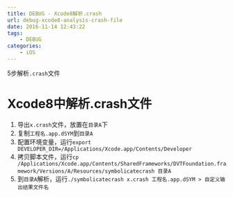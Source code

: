 ```yaml
---
title: DEBUG - Xcode8解析.crash
url: debug-xcode8-analysis-crash-file
date: 2016-11-14 12:43:22
tags:
    - DEBUG
categories:
    - iOS
---
```


5步解析`.crash`文件

<!--more-->

# Xcode8中解析.crash文件
  
  1. 导出`x.crash`文件，放置在`目录A`下
  2. 复制`工程名.app.dSYM`到`目录A`
  3. 配置环境变量，运行`export DEVELOPER_DIR=/Applications/Xcode.app/Contents/Developer`
  4. 拷贝脚本文件，运行`cp /Applications/Xcode.app/Contents/SharedFrameworks/DVTFoundation.framework/Versions/A/Resources/symbolicatecrash 目录A`
  5. 到`目录A`解析，运行`./symbolicatecrash x.crash 工程名.app.dSYM > 自定义输出结果文件名`
